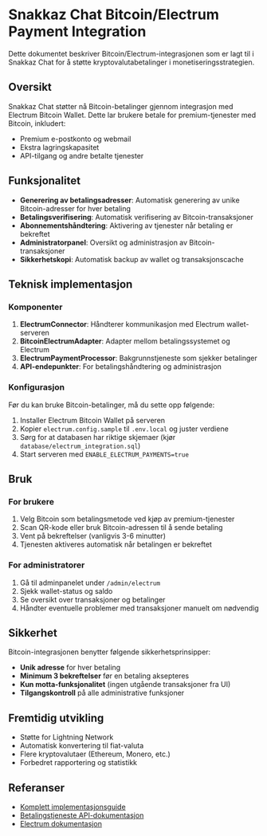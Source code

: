 # Snakkaz Chat Bitcoin/Electrum Payment Integration

Dette dokumentet beskriver Bitcoin/Electrum-integrasjonen som er lagt til i Snakkaz Chat for å støtte kryptovalutabetalinger i monetiseringsstrategien.

## Oversikt

Snakkaz Chat støtter nå Bitcoin-betalinger gjennom integrasjon med Electrum Bitcoin Wallet. Dette lar brukere betale for premium-tjenester med Bitcoin, inkludert:

- Premium e-postkonto og webmail
- Ekstra lagringskapasitet
- API-tilgang og andre betalte tjenester

## Funksjonalitet

- **Generering av betalingsadresser**: Automatisk generering av unike Bitcoin-adresser for hver betaling
- **Betalingsverifisering**: Automatisk verifisering av Bitcoin-transaksjoner
- **Abonnementshåndtering**: Aktivering av tjenester når betaling er bekreftet
- **Administratorpanel**: Oversikt og administrasjon av Bitcoin-transaksjoner
- **Sikkerhetskopi**: Automatisk backup av wallet og transaksjonscache

## Teknisk implementasjon

### Komponenter

1. **ElectrumConnector**: Håndterer kommunikasjon med Electrum wallet-serveren
2. **BitcoinElectrumAdapter**: Adapter mellom betalingssystemet og Electrum
3. **ElectrumPaymentProcessor**: Bakgrunnstjeneste som sjekker betalinger
4. **API-endepunkter**: For betalingshåndtering og administrasjon

### Konfigurasjon

Før du kan bruke Bitcoin-betalinger, må du sette opp følgende:

1. Installer Electrum Bitcoin Wallet på serveren
2. Kopier `electrum.config.sample` til `.env.local` og juster verdiene
3. Sørg for at databasen har riktige skjemaer (kjør `database/electrum_integration.sql`)
4. Start serveren med `ENABLE_ELECTRUM_PAYMENTS=true`

## Bruk

### For brukere

1. Velg Bitcoin som betalingsmetode ved kjøp av premium-tjenester
2. Scan QR-kode eller bruk Bitcoin-adressen til å sende betaling
3. Vent på bekreftelser (vanligvis 3-6 minutter)
4. Tjenesten aktiveres automatisk når betalingen er bekreftet

### For administratorer

1. Gå til adminpanelet under `/admin/electrum`
2. Sjekk wallet-status og saldo
3. Se oversikt over transaksjoner og betalinger
4. Håndter eventuelle problemer med transaksjoner manuelt om nødvendig

## Sikkerhet

Bitcoin-integrasjonen benytter følgende sikkerhetsprinsipper:

- **Unik adresse** for hver betaling
- **Minimum 3 bekreftelser** før en betaling aksepteres
- **Kun motta-funksjonalitet** (ingen utgående transaksjoner fra UI)
- **Tilgangskontroll** på alle administrative funksjoner

## Fremtidig utvikling

- Støtte for Lightning Network
- Automatisk konvertering til fiat-valuta
- Flere kryptovalutaer (Ethereum, Monero, etc.)
- Forbedret rapportering og statistikk

## Referanser

- [Komplett implementasjonsguide](./docs/Premium/ELECTRUM-BITCOIN-INTEGRATION-GUIDE.md)
- [Betalingstjeneste API-dokumentasjon](./docs/API/payment-service-api.md)
- [Electrum dokumentasjon](https://electrum.readthedocs.io/)
